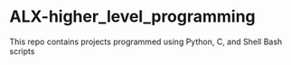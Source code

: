 # ALX-higher_level_programming  

This repo contains projects programmed using Python, C, and Shell Bash scripts
